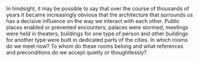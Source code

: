 In hindsight, it may be possible to say that over the course of thousands of years 
it became increasingly obvious that the architecture that surrounds us has a 
decisive influence on the way we interact with each other. 
Public places enabled or prevented encounters, palaces were stormed, 
meetings were held in theaters, buildings for one type of person and 
other buildings for another type were built in dedicated parts of the cities. 
In which rooms do we meet now? To whom do these rooms belong and what references 
and preconditions do we accept quietly or thoughtlessly?